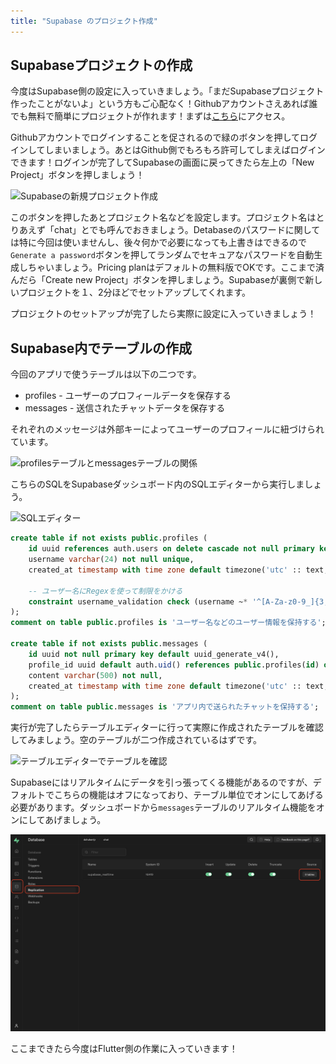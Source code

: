 ```yaml
---
title: "Supabase のプロジェクト作成"
---
```


## Supabaseプロジェクトの作成

今度はSupabase側の設定に入っていきましょう。「まだSupabaseプロジェクト作ったことがないよ」という方もご心配なく！Githubアカウントさえあれば誰でも無料で簡単にプロジェクトが作れます！まずは[こちら](https://app.supabase.com/)にアクセス。

Githubアカウントでログインすることを促されるので緑のボタンを押してログインしてしまいましょう。あとはGithub側でもろもろ許可してしまえばログインできます！ログインが完了してSupabaseの画面に戻ってきたら左上の「New Project」ボタンを押しましょう！

![Supabaseの新規プロジェクト作成](https://supabase.com/images/blog/flutter-chat/create-new-supabase-project.png)

このボタンを押したあとプロジェクト名などを設定します。プロジェクト名はとりあえず「chat」とでも呼んでおきましょう。Detabaseのパスワードに関しては特に今回は使いませんし、後々何かで必要になっても上書きはできるので`Generate a password`ボタンを押してランダムでセキュアなパスワードを自動生成しちゃいましょう。Pricing planはデフォルトの無料版でOKです。ここまで済んだら「Create new Project」ボタンを押しましょう。Supabaseが裏側で新しいプロジェクトを１、2分ほどでセットアップしてくれます。

プロジェクトのセットアップが完了したら実際に設定に入っていきましょう！

## Supabase内でテーブルの作成

今回のアプリで使うテーブルは以下の二つです。
- profiles - ユーザーのプロフィールデータを保存する
- messages - 送信されたチャットデータを保存する

それぞれのメッセージは外部キーによってユーザーのプロフィールに紐づけられています。

![profilesテーブルとmessagesテーブルの関係](https://supabase.com/images/blog/flutter-chat/entity-relations.png)

こちらのSQLをSupabaseダッシュボード内のSQLエディターから実行しましょう。

![SQLエディター](https://supabase.com/images/blog/flutter-chat/sql-editor.png)

```sql
create table if not exists public.profiles (
    id uuid references auth.users on delete cascade not null primary key,
    username varchar(24) not null unique,
    created_at timestamp with time zone default timezone('utc' :: text, now()) not null,

    -- ユーザー名にRegexを使って制限をかける
    constraint username_validation check (username ~* '^[A-Za-z0-9_]{3,24}$')
);
comment on table public.profiles is 'ユーザー名などのユーザー情報を保持する';

create table if not exists public.messages (
    id uuid not null primary key default uuid_generate_v4(),
    profile_id uuid default auth.uid() references public.profiles(id) on delete cascade not null,
    content varchar(500) not null,
    created_at timestamp with time zone default timezone('utc' :: text, now()) not null
);
comment on table public.messages is 'アプリ内で送られたチャットを保持する';
```

実行が完了したらテーブルエディターに行って実際に作成されたテーブルを確認してみましょう。空のテーブルが二つ作成されているはずです。

![テーブルエディターでテーブルを確認](https://supabase.com/images/blog/flutter-chat/table-editor.png)

Supabaseにはリアルタイムにデータを引っ張ってくる機能があるのですが、デフォルトでこちらの機能はオフになっており、テーブル単位でオンにしてあげる必要があります。ダッシュボードから`messages`テーブルのリアルタイム機能をオンにしてあげましょう。

![リアルタイム機能をオンにする](/images//flutter-supabase-chat/turn-on-realtime.png)

ここまできたら今度はFlutter側の作業に入っていきます！